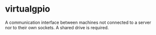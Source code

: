 # virtualgpio
A communication interface between machines not connected to a server nor to their own sockets. A shared drive is required.

